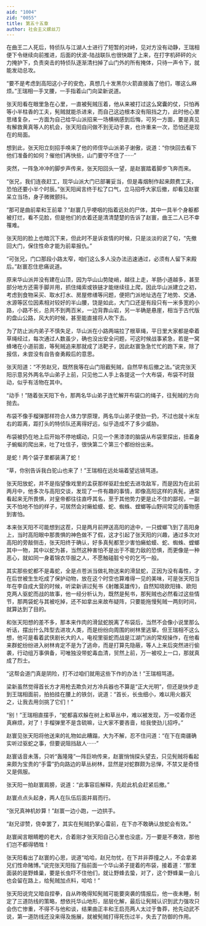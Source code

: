 ```yaml
---
aid: "1004"
zid: "0055"
title: 第五十五章
author: 社会主义螺丝刀
---
```


在曲王二人死后，特侦队与江湖人士进行了短暂的对峙，见对方没有动静，王瑞相便下令继续向前推进，后面的伏波-陆战联队也很快跟了上来，在打字机砰砰的火力掩护下，负责突击的特侦队逐渐清扫掉了山门外的所有掩体，只待一声令下，就能发动总攻。

“要不是考虑到高阳这小子的安危，真想几十发黑尔火箭直接轰了他们，哪这么麻烦。”王瑞相一手叉腰，一手指着山门向梁新说道。

张天阳看在眼里急在心里，一直被髡贼压着，他从来被打过这么窝囊的仗，只怕再等小半柱香的工夫，髡贼就能杀进来，而自己这边根本没有阻挡之力，此时他心里思绪复杂，一方面为自己给华山派招来一场横祸感到后悔，可另一方面，要是真见有解救黄真等人的机会，张天阳自问做不到无动于衷，也许重来一次，恐怕还是现在的局面。

想到此，张天阳立刻招手唤来了他的师侄华山派弟子谢傲，说道：“你快回去看下他们准备的如何？催他们再快些，山门要守不住了······”

突然，一阵急冲冲的脚步声传来，张天阳回头一望，是赵寰踏着脚步飞奔而来。

“张兄，我们连夜赶工，现华山派大门已部署妥当，但是毒烟制作起来颇费工夫，恐怕还要小半个时辰。”张天阳闻言终于松了口气，立马招呼大家后撤，却看见赵寰呆立当场，身子微微颤抖。

“那可是曲前辈和王前辈？”赵寰几乎哽咽的指着远处的尸体，其中一具半个身躯都被打烂，看不见脸，但是他们的衣着还是清清楚楚的告诉了赵寰，曲王二人已不幸罹难。

张天阳的脸上也暗沉下来，但此时不是诉哀情的时候，只是淡淡的说了句，“先撤回大门，保住性命才能为前辈报仇。”

“可张兄，门口那段小路太窄，咱们这么多人没办法迅速通过，必须有人留下来殿后。”赵寰忍住悲痛说道。

原来华山派并没有建在山顶，因为华山山势陡峭，越往上走，羊肠小道越多，甚至部分地方还需手脚并用，抓住绳索或铁链才能继续往上爬，因此华山派建立之初，考虑到食物采买、取水打水、房屋修缮等问题，便把门派地址选在了地势、交通、水源等区位因素相对较好的半山腰，饶是如此，大门口还是有段只有一米多宽的小路，小路不长，总共不到两百米，一边背靠山岩，另一半确是悬崖，相当于古代版的盘山公路，风大的时候，甚至能直接将人吹下去。

为了防止派内弟子不慎失足，华山派在小路两端拉了根草绳，平日里大家都是牵着草绳经过，每次通过人数虽少，确也没出安全问题，可这时候战事紧急，若是一窝蜂堵在小道前面，等髡贼追来那就成了活靶子，因此赵寰急急忙忙的跑下来，除了报信，未尝没有自告奋勇殿后的意思。

张天阳道：“不劳赵兄，既然我等在山门阻截髡贼，自然早有后撤之法。”说完张天阳示意另外两名华山弟子上前，只见他二人手上各提这一个大布袋，布袋不时鼓动，似乎有活物在其中。

“动手！”随着张天阳下令，那两名华山弟子连忙解开布袋口的绳子，往髡贼的方向抛去。

布袋不像手榴弹那样符合人体力学原理，两名华山弟子使劲一扔，不过也就十米左右的距离，距打头的特侦队还离得好远，似乎造成不了多少威胁。

布袋被扔在地上后开始不停地蠕动，只见一个黑漆漆的脑袋从布袋里探出，扭着身子蜿蜒的爬出来，吐了吐信子，很快第二个第三个都纷纷出来。

是蛇！两个袋子里都装满了蛇！

“草，你别告诉我白驼山也来了！”王瑞相在远处端着望远镜骂道。

张天阳放蛇，并不是指望像戏里的孟获那样驱赶虫蛇去进攻敌军，而是因为在此前两月中，他多次与高阳交谈，发现了一件有趣的事情，即像高阳这样的真髡，通常看起来无所畏惧，对皇帝都往往直呼其名，至于其他势力更是止不住的鄙视，一副天不怕地不怕的样子，可居然会对癞蛤蟆、蛇、蜘蛛、螳螂等山野间常见的畜物感到害怕。

本来张天阳不可能想到这茬，只是两月前押送高阳的途中，一只螳螂飞到了高阳身上，当时高阳眼中那畏惧的神色做不了假，这才引起了张天阳的兴趣，通过多次对高阳的旁敲侧击，张天阳终于确认，好多真髡都至少害怕癞蛤蟆、蛇、蜘蛛、螳螂其中一物，其中以蛇为甚，当然这种害怕不是出于不能力敌的恐惧，而更像是一种恶心，就如同一身着锦衣华服之人，不愿触碰脏兮兮的乞丐一般。

其实那些蛇都不是毒蛇，全是点苍派当做礼物送来的滑鼠蛇，正因为没有毒性，才在后世被生生吃成了保护动物，放在这个时空也算难得一见的美味，可是张天阳当年在李自成大营的时候，听梁新讲过髡书《射雕英雄传》，自然知晓欧阳锋、欧阳克两人驱蛇而战的故事，他一经分析认为，既然是髡书，那髡贼也必然看过这些情节，那两袋蛇与其被吃掉，还不如拿出来故布疑阵，只要能拖慢髡贼一两刻时间，就算达到了目的。

和张天阳想的差不多，那本来作肉的滑鼠蛇脱离了布袋后，当然不会像小说里那么听话，摆出什么阵型去进攻人类，而是纷纷向周围的树林里逃窜。但王瑞相不这么想，他可是看着武侠剧长大的人，电视里驱蛇而战是江湖门派的常规操作，在他看来群蛇纷纷进入树林肯定不是为了逃命，而是打算先隐蔽，等人上来后突然进行偷袭，行动组万事俱备，可唯独没带蛇毒血清，贸然上前，万一被咬上一口，那就真成了烈士。

“这帮会道门真是阴险，打不过咱们就用这些下作的办法！”王瑞相骂道。

梁新虽然觉得首长方才用枪去欺负对方冷兵器也不算是“正大光明”，但还是快步走到王瑞相面前，拍拍挂在腰上的铁剑，说道：“首长，长虫细小，难以用火器灭之，让我去用剑挑了它们！”

“别！”王瑞相直摆手，“蛇都喜欢躲在树上和草丛中，难以被发现，万一咬着你还真麻烦，对了！手榴弹里不是含硫嘛，让大家不要吝啬，给我使劲儿招呼。”

赵寰见张天阳将他送来的礼物如此糟蹋，大为不解，忍不住问道：“在下在南疆确实听过驱蛇之事，但要说阻挡敌人······”

赵寰话音未落，只听“轰隆隆”一阵巨响传来，赵寰悄悄探头望去，只见髡贼将看起来颇为宝贵的“手雷”扔向路边的草丛树林，显然是对蛇群颇为忌惮，不禁又是奇怪又是佩服。

张天阳一拍赵寰肩膀，说道：“此事容后解释，先趁此机会赶紧后撤。”

赵寰点点头起身，两人在队伍后面并肩而行。

“张兄真神机妙算！”赵寰一边小跑，一边拱手。

“赵兄谬赞，侥幸罢了，其实在髡贼扔掌心雷前，在下亦不敢确认放蛇会有效。”

赵寰闻言眼睛瞪的老大，合着刚才张天阳自己心里也没底，万一要是不奏效，那他们岂不都得牺牲！

张天阳看出了赵寰的心思，说道“哈哈，赵兄勿忧，在下并非莽撞之人，不会拿弟兄们性命赌博。”说完张天阳指了指前面一个华山弟子提着的布袋，接着道：“那里面装的是野蜂巢，要是长虫吓不住他们，就让野蜂去蛰，对了，这个野蜂巢一会儿也会留在路上，给髡贼加点料，哈哈！”

张天阳说完又暗自捏拳，自从昨晚得知髡贼可能要突袭的情报后，他一夜未睡，制定了三道防线的策略，想依托华山地形，层层化解，最后让髡贼认识到武力强攻只会伤亡惨重，不得不与他和谈，结果曲正丰和王启亮两人太过于鲁莽，抢先动武不说，第一道防线还没来得及施展，就被髡贼打得死伤过半，失去了防御的作用。

